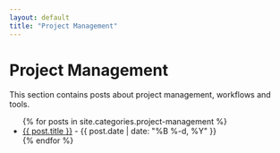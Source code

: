 ```yaml
---
layout: default
title: "Project Management"
---
```


# Project Management

This section contains posts about project management, workflows and tools.
<ul>
  {% for posts in site.categories.project-management %}
    <li>
      <a href="{{ post.url }}">{{ post.title }}</a>
      - {{ post.date | date: "%B %-d, %Y" }}
    </li>
  {% endfor %}
</ul>
